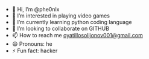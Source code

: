 - 👋 Hi, I’m @phe0nlx
- 👀 I’m interested in playing video games
- 🌱 I’m currently learning python coding language
- 💞️ I’m looking to collaborate on GITHUB
- 📫 How to reach me oyatillosolijonov001@gmail.com
- 😄 Pronouns: he
- ⚡ Fun fact: hacker

<!---
phe0nlx/phe0nlx is a ✨ special ✨ repository because its `README.md` (this file) appears on your GitHub profile.
You can click the Preview link to take a look at your changes.
--->

